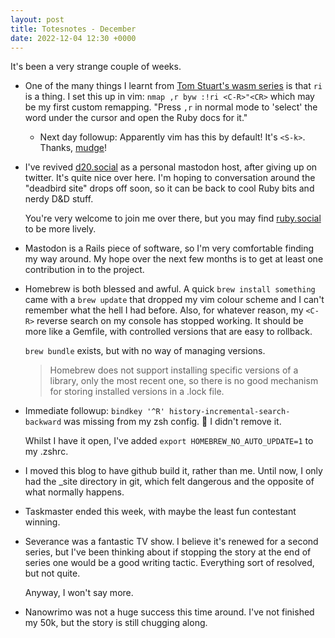 ```yaml
---
layout: post
title: Totesnotes - December
date: 2022-12-04 12:30 +0000
---
```


It's been a very strange couple of weeks.

* One of the many things I learnt from [Tom Stuart's wasm series][wasm] is that
  `ri` is a thing. I set this up in vim: `nmap ,r byw :!ri <C-R>"<CR>` which
  may be my first custom remapping. "Press `,r` in normal mode to 'select' the
  word under the cursor and open the Ruby docs for it."
  * Next day followup: Apparently vim has this by default! It's `<S-k>`. Thanks, [mudge]!
* I've revived [d20.social] as a personal mastodon host, after giving up
  on twitter. It's quite nice over here. I'm hoping to conversation around the
  "deadbird site" drops off soon, so it can be back to cool Ruby bits and nerdy
  D&D stuff.

  You're very welcome to join me over there, but you may find [ruby.social] to
  be more lively.
* Mastodon is a Rails piece of software, so I'm very comfortable finding my way
  around. My hope over the next few months is to get at least one contribution
  in to the project.
* Homebrew is both blessed and awful. A quick `brew install something` came
  with a `brew update` that dropped my vim colour scheme and I can't remember
  what the hell I had before. Also, for whatever reason, my `<C-R>` reverse
  search on my console has stopped working. It should be more like a Gemfile,
  with controlled versions that are easy to rollback.

  `brew bundle` exists, but with no way of managing versions.

  > Homebrew does not support installing specific versions of a library, only
  > the most recent one, so there is no good mechanism for storing installed
  > versions in a .lock file.
* Immediate followup: `bindkey '^R' history-incremental-search-backward` was
  missing from my zsh config. :shrug: I didn't remove it.

  Whilst I have it open, I've added `export HOMEBREW_NO_AUTO_UPDATE=1` to my
  .zshrc.
* I moved this blog to have github build it, rather than me. Until now, I only
  had the \_site directory in git, which felt dangerous and the opposite of
  what normally happens.
* Taskmaster ended this week, with maybe the least fun contestant winning.
* Severance was a fantastic TV show. I believe it's renewed for a second
  series, but I've been thinking about if stopping the story at the end of
  series one would be a good writing tactic. Everything sort of resolved, but
  not quite.

  Anyway, I won't say more.
* Nanowrimo was not a huge success this time around. I've not finished my 50k,
  but the story is still chugging along.

[wasm]: https://www.youtube.com/playlist?list=PLGinoXCc3xS24Zy-Nj-5PjdFgbOctcHjH
[d20.social]: https://d20.social/shane
[ruby.social]: https://ruby.social
[mudge]: https://mudge.name/
